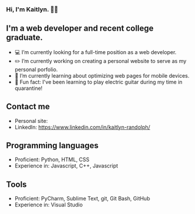 ### Hi, I'm Kaitlyn. 👩‍💻

## I'm a web developer and recent college graduate.
- 💻 I’m currently looking for a full-time position as a web developer.
- ✏️ I’m currently working on creating a personal website to serve as my personal porfolio.
- 📱 I’m currently learning about optimizing web pages for mobile devices.
- 🎸 Fun fact: I've been learning to play electric guitar during my time in quarantine!

## Contact me
- Personal site:
- LinkedIn: https://www.linkedin.com/in/kaitlyn-randolph/

## Programming languages
- Proficient: Python, HTML, CSS
- Experience in: Javascript, C++, Javascript

## Tools
- Proficient: PyCharm, Sublime Text, git, Git Bash, GitHub
- Experience in: Visual Studio

